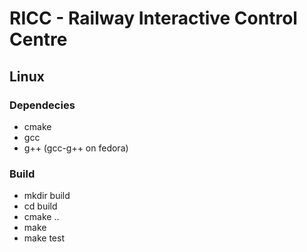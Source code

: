 # RICC - Railway Interactive Control Centre

## Linux

### Dependecies

* cmake
* gcc
* g++ (gcc-g++ on fedora)

### Build

* mkdir build
* cd build
* cmake ..
* make
* make test
